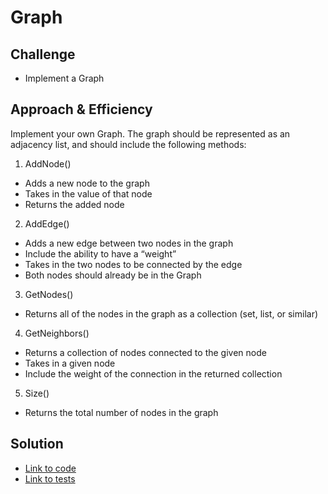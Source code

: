 # Graph

## Challenge
- Implement a Graph

## Approach & Efficiency
Implement your own Graph. The graph should be represented as an adjacency list, and should include the following methods:

1. AddNode()
  - Adds a new node to the graph
  - Takes in the value of that node
  - Returns the added node
2. AddEdge()
  - Adds a new edge between two nodes in the graph
  - Include the ability to have a “weight”
  - Takes in the two nodes to be connected by the edge
  - Both nodes should already be in the Graph
3. GetNodes()
  - Returns all of the nodes in the graph as a collection (set, list, or similar)
4. GetNeighbors()
  - Returns a collection of nodes connected to the given node
  - Takes in a given node
  - Include the weight of the connection in the returned collection
5. Size()
  - Returns the total number of nodes in the graph

## Solution
- [Link to code](../challenges/src/main/java/challenges/Graph/)
- [Link to tests](../challenges/src/test/java/challenges/Graph/GraphTest.java)